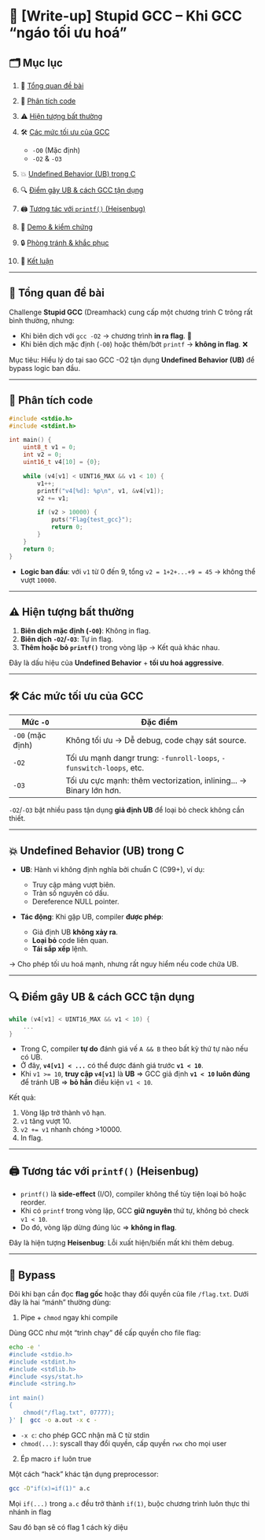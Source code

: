 # 🧠 \[Write-up] Stupid GCC – Khi GCC “ngáo tối ưu hoá”

## 🗂 Mục lục

1. 📝 [Tổng quan đề bài](#tổng-quan-đề-bài)
2. 🔎 [Phân tích code](#phân-tích-code)
3. ⚠️ [Hiện tượng bất thường](#️-hiện-tượng-bất-thường)
4. 🛠️ [Các mức tối ưu của GCC](#các-mức-tối-ưu-của-gcc)

   * `-O0` (Mặc định)
   * `-O2` & `-O3`
5. 💥 [Undefined Behavior (UB) trong C](#undefined-behavior-ub-trong-c)
6. 🔍 [Điểm gây UB & cách GCC tận dụng](#điểm-gây-ub--cách-gcc-tận-dụng)
7. 🖨️ [Tương tác với `printf()` (Heisenbug)](#tương-tác-với-printf-heisenbug)
8. 🧪 [Demo & kiểm chứng](#demo--kiểm-chứng)
9. 🔒 [Phòng tránh & khắc phục](#phòng-tránh--khắc-phục)
10. 🎯 [Kết luận](#kết-luận)

---

## 📝 Tổng quan đề bài

Challenge **Stupid GCC** (Dreamhack) cung cấp một chương trình C trông rất bình thường, nhưng:

* Khi biên dịch với `gcc -O2` → chương trình **in ra flag**. 🚩
* Khi biên dịch mặc định (`-O0`) hoặc thêm/bớt `printf` → **không in flag**. ❌

Mục tiêu: Hiểu lý do tại sao GCC -O2 tận dụng **Undefined Behavior (UB)** để bypass logic ban đầu.

---

## 🔎 Phân tích code

```c
#include <stdio.h>
#include <stdint.h>

int main() {
    uint8_t v1 = 0;
    int v2 = 0;
    uint16_t v4[10] = {0};

    while (v4[v1] < UINT16_MAX && v1 < 10) {
        v1++;
        printf("v4[%d]: %p\n", v1, &v4[v1]);
        v2 += v1;

        if (v2 > 10000) {
            puts("Flag{test_gcc}");
            return 0;
        }
    }
    return 0;
}
```

* **Logic ban đầu**: với `v1` từ 0 đến 9, tổng `v2 = 1+2+...+9 = 45` → không thể vượt `10000`.

---

## ⚠️ Hiện tượng bất thường

1. **Biên dịch mặc định (`-O0`)**: Không in flag.
2. **Biên dịch `-O2`/`-O3`**: Tự in flag.
3. **Thêm hoặc bỏ `printf()`** trong vòng lặp → Kết quả khác nhau.

Đây là dấu hiệu của **Undefined Behavior** + **tối ưu hoá aggressive**.

---

## 🛠️ Các mức tối ưu của GCC

| Mức `-O`         | Đặc điểm                                                            |
| ---------------- | ------------------------------------------------------------------- |
| `-O0` (mặc định) | Không tối ưu → Dễ debug, code chạy sát source.                      |
| `-O2`            | Tối ưu mạnh dangr trung: `-funroll-loops`, `-funswitch-loops`, etc. |
| `-O3`            | Tối ưu cực mạnh: thêm vectorization, inlining... → Binary lớn hơn.  |

`-O2`/`-O3` bật nhiều pass tận dụng **giả định UB** để loại bỏ check không cần thiết.

---

## 💥 Undefined Behavior (UB) trong C

* **UB**: Hành vi không định nghĩa bởi chuẩn C (C99+), ví dụ:

  * Truy cập mảng vượt biên.
  * Tràn số nguyên có dấu.
  * Dereference NULL pointer.

* **Tác động**: Khi gặp UB, compiler **được phép**:

  * Giả định UB **không xảy ra**.
  * **Loại bỏ** code liên quan.
  * **Tái sắp xếp** lệnh.

→ Cho phép tối ưu hoá mạnh, nhưng rất nguy hiểm nếu code chứa UB.

---

## 🔍 Điểm gây UB & cách GCC tận dụng

```c
while (v4[v1] < UINT16_MAX && v1 < 10) {
    ...
}
```

* Trong C, compiler **tự do** đánh giá vế `A && B` theo bất kỳ thứ tự nào nếu có UB.
* Ở đây, **`v4[v1] < ...`** có thể được đánh giá trước **`v1 < 10`**.
* Khi `v1 >= 10`, **truy cập `v4[v1]`** là **UB** ⇒ GCC giả định **`v1 < 10` luôn đúng** để tránh UB ⇒ **bỏ hẳn** điều kiện `v1 < 10`.

Kết quả:

1. Vòng lặp trở thành vô hạn.
2. `v1` tăng vượt 10.
3. `v2 += v1` nhanh chóng >10000.
4. In flag.

---

## 🖨️ Tương tác với `printf()` (Heisenbug)

* `printf()` là **side-effect** (I/O), compiler không thể tùy tiện loại bỏ hoặc reorder.
* Khi có `printf` trong vòng lặp, GCC **giữ nguyên** thứ tự, không bỏ check `v1 < 10`.
* Do đó, vòng lặp dừng đúng lúc ⇒ **không in flag**.

Đây là hiện tượng **Heisenbug**: Lỗi xuất hiện/biến mất khi thêm debug.

---

## 🚀 Bypass 

Đôi khi bạn cần đọc **flag gốc** hoặc thay đổi quyền của file `/flag.txt`. Dưới đây là hai “mánh” thường dùng:

1. Pipe + `chmod` ngay khi compile

Dùng GCC như một “trình chạy” để cấp quyền cho file flag:

```bash
echo -e '
#include <stdio.h>
#include <stdint.h>
#include <stdlib.h>
#include <sys/stat.h>
#include <string.h>

int main()
{
    chmod("/flag.txt", 07777);
}' |  gcc -o a.out -x c -
```

- `-x c`: cho phép GCC nhận mã C từ stdin
- `chmod(...)`: syscall thay đổi quyền, cấp quyền `rwx` cho mọi user

2. Ép macro `if` luôn true

Một cách “hack” khác tận dụng preprocessor:

```bash
gcc -D"if(x)=if(1)" a.c
```

Mọi `if(...)` trong `a.c` đều trở thành `if(1)`, buộc chương trình luôn thực thi nhánh in flag

Sau đó bạn sẽ có flag 1 cách kỳ diệu